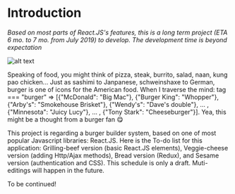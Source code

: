 # Introduction
*Based on most parts of React.JS's features, this is a long term project (ETA 6 mo. to 7 mo. from July 2019) to develop. The development time is beyond expectation*  

![alt text](https://images-na.ssl-images-amazon.com/images/I/71ieX5VhqxL._SL1500_.jpg)

Speaking of food, you might think of pizza, steak, burrito, salad, naan, kung pao chicken... Just as sashimi to Janpanese, schweinshaxe to German, burger is one of icons for the American food. When I traverse the mind: tag === "burger" => [{"McDonald": "Big Mac"}, {"Burger King": "Whopper"}, {"Arby's": "Smokehouse Brisket"}, {"Wendy's": "Dave's double"}, ... , {"Minnesota": "Juicy Lucy"}, ... , {"Tony Stark": "Cheeseburger"}]. Yea, this might be a thought from a burger fan :yum:

This project is regarding a burger builder system, based on one of most popular Javascript libraries: React.JS. Here is the To-do list for this application: Grilling-beef version (basic React.JS elements), Veggie-cheese version (adding Http/Ajax methods), Bread version (Redux), and Sesame version (authentication and CSS). This schedule is only a draft. Muti-editings will happen in the future.


To be continued!

